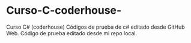 # Curso-C-coderhouse-
Curso C# (coderhouse)
Códigos de prueba de c# editado desde GitHub Web.
Código de prueba editado desde mi repo local.
